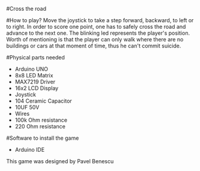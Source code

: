 #Cross the road

#How to play?
Move the joystick to take a step forward, backward, to left or to right.
In order to score one point, one has to safely cross the road and advance to the next one. The blinking led represents the player's position.
Worth of mentioning is that the player can only walk where there are no buildings or cars at that moment of time, thus he can't commit suicide.

#Physical parts needed
 - Arduino UNO
 - 8x8 LED Matrix
 - MAX7219 Driver
 - 16x2 LCD Display
 - Joystick
 - 104 Ceramic Capacitor
 - 10UF 50V
 - Wires
 - 100k Ohm resistance
 - 220 Ohm resistance
 
#Software to install the game
 - Arduino IDE
 
 
This game was designed by Pavel Benescu
